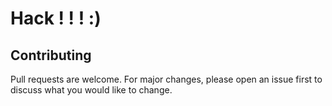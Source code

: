 # Hack ! ! ! :)

## Contributing
Pull requests are welcome. For major changes, please open an issue first to discuss what you would like to change.